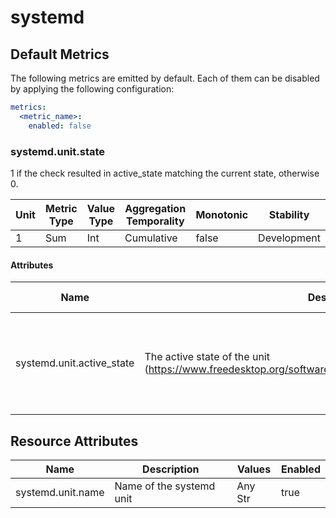 [comment]: <> (Code generated by mdatagen. DO NOT EDIT.)

# systemd

## Default Metrics

The following metrics are emitted by default. Each of them can be disabled by applying the following configuration:

```yaml
metrics:
  <metric_name>:
    enabled: false
```

### systemd.unit.state

1 if the check resulted in active_state matching the current state, otherwise 0.

| Unit | Metric Type | Value Type | Aggregation Temporality | Monotonic | Stability |
| ---- | ----------- | ---------- | ----------------------- | --------- | --------- |
| 1 | Sum | Int | Cumulative | false | Development |

#### Attributes

| Name | Description | Values | Requirement Level |
| ---- | ----------- | ------ | -------- |
| systemd.unit.active_state | The active state of the unit (https://www.freedesktop.org/software/systemd/man/latest/systemd.html#Units) | Str: ``active``, ``reloading``, ``inactive``, ``failed``, ``activating``, ``deactivating``, ``maintenance``, ``refreshing`` | Recommended |

## Resource Attributes

| Name | Description | Values | Enabled |
| ---- | ----------- | ------ | ------- |
| systemd.unit.name | Name of the systemd unit | Any Str | true |
